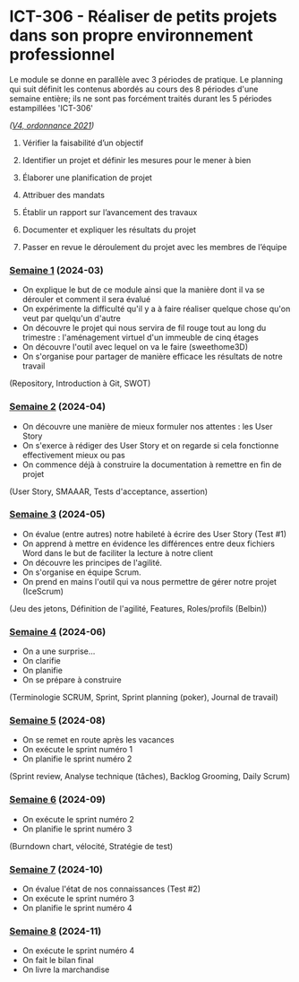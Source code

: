 # ICT-306 - Réaliser de petits projets dans son propre environnement professionnel

Le module se donne en parallèle avec 3 périodes de pratique. Le planning qui suit définit les contenus abordés au cours des 8 périodes d'une semaine entière; ils ne sont pas forcément traités durant les 5 périodes estampillées 'ICT-306'

_([V4, ordonnance 2021](https://www.modulbaukasten.ch/module/306/4/fr-FR?title=R%C3%A9aliser-de-petits-projets-dans-son-propre-environnement-professionnel))_

1. Vérifier la faisabilité d’un objectif

2. Identifier un projet et définir les mesures pour le mener à bien

3. Élaborer une planification de projet 

4. Attribuer des mandats 

5. Établir un rapport sur l’avancement des travaux 

6. Documenter et expliquer les résultats du projet

7. Passer en revue le déroulement du projet avec les membres de l’équipe


### [Semaine 1](Séquences/2024-03.md) (2024-03)

- On explique le but de ce module ainsi que la manière dont il va se dérouler et comment il sera évalué
- On expérimente la difficulté qu'il y a à faire réaliser quelque chose qu'on veut par quelqu'un d'autre
- On découvre le projet qui nous servira de fil rouge tout au long du trimestre : l'aménagement virtuel d'un immeuble de cinq étages
- On découvre l'outil avec lequel on va le faire (sweethome3D)
- On s'organise pour partager de manière efficace les résultats de notre travail

(Repository, Introduction à Git, SWOT)

### [Semaine 2](Séquences/2024-04.md) (2024-04) 

- On découvre une manière de mieux formuler nos attentes : les User Story
- On s'exerce à rédiger des User Story et on regarde si cela fonctionne effectivement mieux ou pas
- On commence déjà à construire la documentation à remettre en fin de projet

(User Story, SMAAAR, Tests d'acceptance, assertion)

### [Semaine 3](Séquences/2024-05.md) (2024-05)

- On évalue (entre autres) notre habileté à écrire des User Story (Test #1)
- On apprend à mettre en évidence les différences entre deux fichiers Word dans le but de faciliter la lecture à notre client
- On découvre les principes de l'agilité.
- On s'organise en équipe Scrum.
- On prend en mains l'outil qui va nous permettre de gérer notre projet (IceScrum)

(Jeu des jetons, Définition de l'agilité, Features, Roles/profils (Belbin))

### [Semaine 4](Séquences/2024-06.md) (2024-06)

- On a une surprise...
- On clarifie
- On planifie
- On se prépare à construire

(Terminologie SCRUM, Sprint, Sprint planning (poker), Journal de travail)

### [Semaine 5](Séquences/2024-08.md) (2024-08)

- On se remet en route après les vacances
- On exécute le sprint numéro 1
- On planifie le sprint numéro 2

(Sprint review, Analyse technique (tâches), Backlog Grooming, Daily Scrum)

### [Semaine 6](Séquences/2024-09.md) (2024-09)

- On exécute le sprint numéro 2
- On planifie le sprint numéro 3

(Burndown chart, vélocité, Stratégie de test)

### [Semaine 7](Séquences/2024-10.md) (2024-10)

- On évalue l'état de nos connaissances (Test #2)
- On exécute le sprint numéro 3
- On planifie le sprint numéro 4

### [Semaine 8](Séquences/2024-11.md) (2024-11)

- On exécute le sprint numéro 4
- On fait le bilan final
- On livre la marchandise

